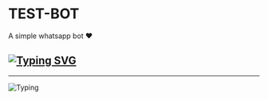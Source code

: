 # TEST-BOT
A simple whatsapp bot ❤️

## [![Typing SVG](https://readme-typing-svg.herokuapp.com?font=Rockstar-ExtraBold&color=F00&lines=HELLO+IM+KE4N+SP+MD+DEVELOPER)](https://git.io/typing-svg)







<hr>
<img src="https://readme-typing-svg.herokuapp.com?size=33&width=1000&lines=Welcome+To+Lara-MD...;Created+by+Ke4n...;World+Best+Whatsapp+User+Bot...;Simple+Java+Script+Bot...;Simple+And+Fast+Deploy...;Thank+You+For+Using+Queen SP-BOT..."
            alt="Typing">

